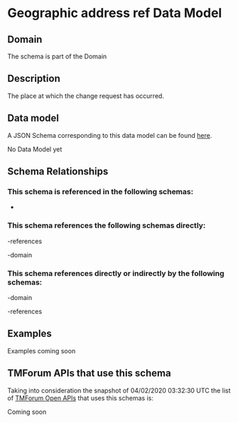 # Geographic address ref Data Model

## Domain

The  schema is part of the  Domain

## Description

The place at which the change request has occurred.

## Data model

A JSON Schema corresponding to this data model can be found
[here](https://github.com/tmforum-rand/schemas/blob/candidates/Common/GeographicAddressRef.schema.json).

No Data Model yet

## Schema Relationships

### This schema is referenced in the following schemas:

-

### This schema references the following schemas directly:

-references

-domain

### This schema references directly or indirectly by the following schemas:

-domain

-references



## Examples

Examples coming soon

## TMForum APIs that use this schema

Taking into consideration the snapshot of 04/02/2020 03:32:30 UTC the list of [TMForum Open APIs](https://www.tmforum.org/open-apis/) that uses this schemas is:

Coming soon